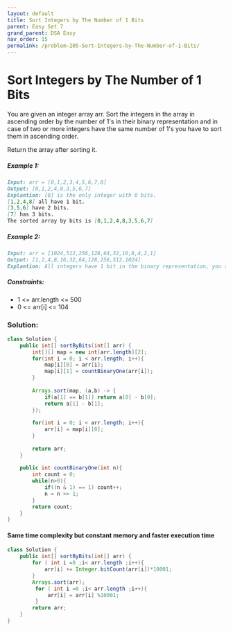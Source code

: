 ```yaml
---
layout: default
title: Sort Integers by The Number of 1 Bits
parent: Easy Set 7
grand_parent: DSA Easy
nav_order: 15
permalink: /problem-205-Sort-Integers-by-The-Number-of-1-Bits/
---
```

# Sort Integers by The Number of 1 Bits

You are given an integer array arr. Sort the integers in the array in ascending order by the number of 1's in their binary representation and in case of two or more integers have the same number of 1's you have to sort them in ascending order.

Return the array after sorting it.

##### Example 1:
```markdown
Input: arr = [0,1,2,3,4,5,6,7,8]
Output: [0,1,2,4,8,3,5,6,7]
Explantion: [0] is the only integer with 0 bits.
[1,2,4,8] all have 1 bit.
[3,5,6] have 2 bits.
[7] has 3 bits.
The sorted array by bits is [0,1,2,4,8,3,5,6,7]
```

##### Example 2:
```markdown
Input: arr = [1024,512,256,128,64,32,16,8,4,2,1]
Output: [1,2,4,8,16,32,64,128,256,512,1024]
Explantion: All integers have 1 bit in the binary representation, you should just sort them in ascending order.
```

##### Constraints:
* 1 <= arr.length <= 500
* 0 <= arr[i] <= 104

### Solution:
```java
class Solution {
    public int[] sortByBits(int[] arr) {
        int[][] map = new int[arr.length][2];
        for(int i = 0; i < arr.length; i++){
            map[i][0] = arr[i];
            map[i][1] = countBinaryOne(arr[i]);
        }
        
        Arrays.sort(map, (a,b) -> {
            if(a[1] == b[1]) return a[0] - b[0];
            return a[1] - b[1];
        });
        
        for(int i = 0; i < arr.length; i++){
            arr[i] = map[i][0];
        }
        
        return arr;
    }
    
    public int countBinaryOne(int n){
        int count = 0;
        while(n>0){
            if((n & 1) == 1) count++;
            n = n >> 1;
        }
        return count;
    }
}
```
#### Same time complexity but constant memory and faster execution time 
```java
class Solution {
    public int[] sortByBits(int[] arr) {
        for ( int i =0 ;i< arr.length ;i++){
            arr[i] += Integer.bitCount(arr[i])*10001;
        }
        Arrays.sort(arr);
         for ( int i =0 ;i< arr.length ;i++){
             arr[i] = arr[i] %10001;
         }
        return arr;
    }
}

```